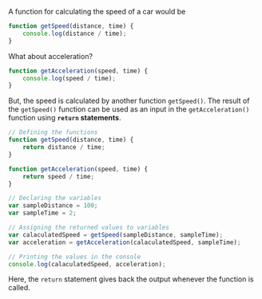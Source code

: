 A function for calculating the speed of a car would be 
```js
function getSpeed(distance, time) {
	console.log(distance / time);
}
```

What about acceleration?
```js
function getAcceleration(speed, time) {
	console.log(speed / time);
}
```

But, the speed is calculated by another function `getSpeed()`. The result of the `getSpeed()` function can be used as an input in the `getAcceleration()` function using **`return` statements**.

```js
// Defining the functions
function getSpeed(distance, time) {
	return distance / time;
}

function getAcceleration(speed, time) {
	return speed / time;
}

// Declaring the variables
var sampleDistance = 100;
var sampleTime = 2;

// Assigning the returned values to variables
var calaculatedSpeed = getSpeed(sampleDistance, sampleTime);
var acceleration = getAcceleration(calaculatedSpeed, sampleTime);

// Printing the values in the console
console.log(calaculatedSpeed, acceleration);
```

Here, the `return` statement gives back the output whenever the function is called.
